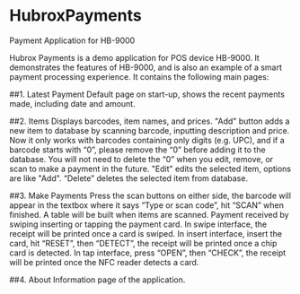 # HubroxPayments
Payment Application for HB-9000

Hubrox Payments is a demo application for POS device HB-9000. It demonstrates the features of HB-9000, and is also an example of a smart payment processing experience. It contains the following main pages:

##1. Latest Payment
Default page on start-up, shows the recent payments made, including date and amount.

##2. Items
Displays barcodes, item names, and prices. "Add" button adds a new item to database by scanning barcode, inputting description and price. Now it only works with barcodes containing only digits (e.g. UPC), and if a barcode starts with “0”, please remove the “0” before adding it to the database. You will not need to delete the “0” when you edit, remove, or scan to make a payment in the future. "Edit" edits the selected item, options are like "Add". “Delete” deletes the selected item from database.

##3. Make Payments
Press the scan buttons on either side, the barcode will appear in the textbox where it says “Type or scan code”, hit “SCAN” when finished. A table will be built when items are scanned. Payment received by swiping inserting or tapping the payment card. In swipe interface, the receipt will be printed once a card is swiped. In insert interface, insert the card, hit “RESET”, then “DETECT”, the receipt will be printed once a chip card is detected. In tap interface, press “OPEN”, then “CHECK”, the receipt will be printed once the NFC reader detects a card.

##4. About
Information page of the application.
